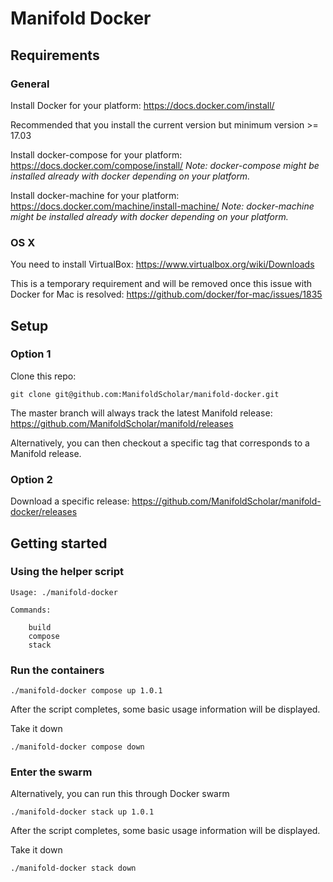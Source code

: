# Manifold Docker

## Requirements

### General

Install Docker for your platform: https://docs.docker.com/install/

Recommended that you install the current version but minimum version >= 17.03
 
Install docker-compose for your platform: https://docs.docker.com/compose/install/
_Note: docker-compose might be installed already with docker depending on your platform._

Install docker-machine for your platform: https://docs.docker.com/machine/install-machine/
_Note: docker-machine might be installed already with docker depending on your platform._

### OS X

You need to install VirtualBox: https://www.virtualbox.org/wiki/Downloads

This is a temporary requirement and will be removed once this issue with Docker for Mac is resolved:
https://github.com/docker/for-mac/issues/1835

## Setup

### Option 1
Clone this repo: 

`git clone git@github.com:ManifoldScholar/manifold-docker.git`

The master branch will always track the latest Manifold release: https://github.com/ManifoldScholar/manifold/releases

Alternatively, you can then checkout a specific tag that corresponds to a Manifold release.

### Option 2

Download a specific release:
https://github.com/ManifoldScholar/manifold-docker/releases


## Getting started

### Using the helper script

```
Usage: ./manifold-docker

Commands:

    build
    compose
    stack

```

### Run the containers

`./manifold-docker compose up 1.0.1`

After the script completes, some basic usage information will be displayed.

Take it down

`./manifold-docker compose down`

### Enter the swarm

Alternatively, you can run this through Docker swarm

`./manifold-docker stack up 1.0.1`

After the script completes, some basic usage information will be displayed.

Take it down

`./manifold-docker stack down`
